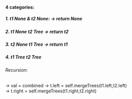 #### 4 categories:

##### 1. t1 None & t2 None: -> return None

##### 2. t1 None t2 Tree -> return t2

##### 3. t2 None t1 Tree -> return t1

##### 4. t1 Tree t2 Tree<br />
###### Recursion:<br />

-> val = combined
-> t.left = self.mergeTrees(t1.left,t2.left)<br />
-> t.right = self.mergeTrees(t1.right,t2.right)